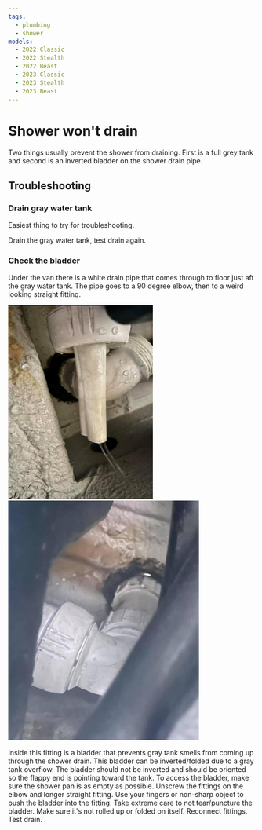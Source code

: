 ```yaml
---
tags:
  - plumbing
  - shower
models:
  - 2022 Classic
  - 2022 Stealth
  - 2022 Beast
  - 2023 Classic
  - 2023 Stealth
  - 2023 Beast
---
```


# Shower won't drain

Two things usually prevent the shower from draining. First is a full grey tank and second is an inverted bladder on the shower drain pipe.

## Troubleshooting

### Drain gray water tank

Easiest thing to try for troubleshooting.

Drain the gray water tank, test drain again.

### Check the bladder

Under the van there is a white drain pipe that comes through to floor just aft the gray water tank. The pipe goes to a 90 degree elbow, then to a weird looking straight fitting.

![Reference 1 of grey tank drain pipe](images/gray-drain1.jpg)
![Reference 2 of grey tank drain pipe](images/gray-drain2.jpg)

Inside this fitting is a bladder that prevents gray tank smells from coming up through the shower drain. This bladder can be inverted/folded due to a gray tank overflow. The bladder should not be inverted and should be oriented so the flappy end is pointing toward the tank. To access the bladder, make sure the shower pan is as empty as possible. Unscrew the fittings on the elbow and longer straight fitting. Use your fingers or non-sharp object to push the bladder into the fitting. Take extreme care to not tear/puncture the bladder. Make sure it's not rolled up or folded on itself. Reconnect fittings. Test drain.
